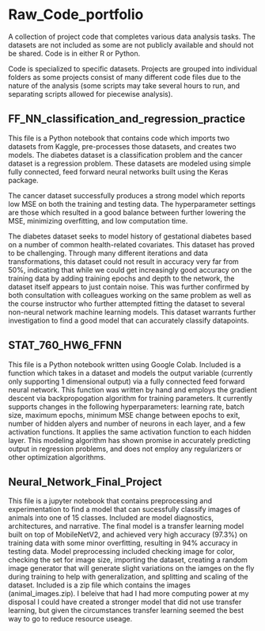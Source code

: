 # Raw_Code_portfolio
A collection of project code that completes various data analysis tasks. The datasets are not included as some are not publicly available and should not be shared. Code is in either R or Python.

Code is specialized to specific datasets. Projects are grouped into individual folders as some projects consist of many different code files due to the nature of the analysis (some scripts may take several hours to run, and separating scripts allowed for piecewise analysis).

## FF_NN_classification_and_regression_practice

This file is a Python notebook that contains code which imports two datasets from Kaggle, pre-processes those datasets, and creates two models. The diabetes dataset is a classification problem and the cancer dataset is a regression problem. These datasets are modeled using simple fully connected, feed forward neural networks built using the Keras package. 

The cancer dataset successfully produces a strong model which reports low MSE on both the training and testing data. The hyperparameter settings are those which resulted in a good balance between further lowering the MSE, minimizing overfitting, and low computation time. 

The diabetes dataset seeks to model history of gestational diabetes based on a number of common health-related covariates. This dataset has proved to be challenging. Through many different iterations and data transformations, this dataset could not result in accuracy very far from 50%, indicating that while we could get increasingly good accuracy on the training data by adding training epochs and depth to the network, the dataset itself appears to just contain noise. This was further confirmed by both consultation with colleagues working on the same problem as well as the course instructor who further attempted fitting the dataset to several non-neural network machine learning models. This dataset warrants further investigation to find a good model that can accurately classify datapoints. 

## STAT_760_HW6_FFNN

This file is a Python notebook written using Google Colab. Included is a function which takes in a dataset and models the output variable (currently only supporting 1 dimensional output) via a fully connected feed forward neural network. This function was written by hand and employs the gradient descent via backpropogation algorithm for training parameters. It currently supports changes in the following hyperparameters: learning rate, batch size, maximum epochs, minimum MSE change between epochs to exit, number of hidden alyers and number of neurons in each layer, and a few activation functions. It applies the same activation function to each hidden layer. This modeling algorithm has shown promise in accurately predicting output in regression problems, and does not employ any regularizers or other optimization algorithms. 

## Neural_Network_Final_Project

This file is a jupyter notebook that contains preprocessing and experimentation to find a model that can sucessfully classify images of animals into one of 15 classes. Included are model diagnostics, architectures, and narrative. The final model is a transfer learning model built on top of MobileNetV2, and achieved very high accuracy (97.3%) on training data with some minor overfitting, resulting in 94% accuracy in testing data. Model preprocessing included checking image for color, checking the set for image size, importing the dataset, creating a random image generator that will generate slight variations on the iamges on the fly during training to help with generalization, and splitting and scaling of the dataset. Included is a zip file which contains the images (animal_images.zip). I beleive that had I had more computing power at my disposal I could have created a stronger model that did not use transfer learning, but given the circumstances transfer learning seemed the best way to go to reduce resource useage.
